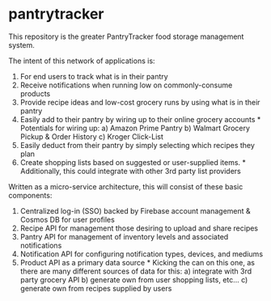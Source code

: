 # pantrytracker
This repository is the greater PantryTracker food storage management system.


The intent of this network of applications is:

1) For end users to track what is in their pantry
2) Receive notifications when running low on commonly-consume products
3) Provide recipe ideas and low-cost grocery runs by using what is in their pantry
4) Easily add to their pantry by wiring up to their online grocery accounts
        * Potentials for wiring up:
            a) Amazon Prime Pantry
            b) Walmart Grocery Pickup & Order History
            c) Kroger Click-List
5) Easily deduct from their pantry by simply selecting which recipes they plan
6) Create shopping lists based on suggested or user-supplied items.
       * Additionally, this could integrate with other 3rd party list providers
            
            
            
Written as a micro-service architecture, this will consist of these basic components:

1) Centralized log-in (SSO) backed by Firebase account management & Cosmos DB for user profiles
2) Recipe API for management those desiring to upload and share recipes
3) Pantry API for management of inventory levels and associated notifications
4) Notification API for configuring notification types, devices, and mediums
5) Product API as a primary data source 
       * Kicking the can on this one, as there are many different sources of data for this:
              a) integrate with 3rd party grocery API
              b) generate own from user shopping lists, etc...
              c) generate own from recipes supplied by users
